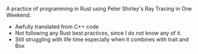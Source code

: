 A practice of programming in Rust using Peter Shirley's Ray Tracing in One Weekend.

* Awfully translated from C++ code
* Not following any Rust best practices, since I do not know any of it.
* Still struggling with life time especially when it combines with trait and Box